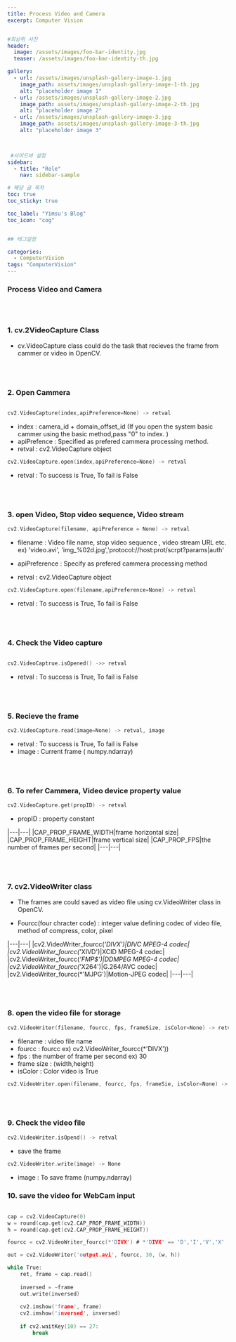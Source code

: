 ```yaml
---
title: Process Video and Camera
excerpt: Computer Vision


#최상위 사진
header:
  image: /assets/images/foo-bar-identity.jpg
  teaser: /assets/images/foo-bar-identity-th.jpg

gallery:
  - url: /assets/images/unsplash-gallery-image-1.jpg
    image_path: assets/images/unsplash-gallery-image-1-th.jpg
    alt: "placeholder image 1"
  - url: /assets/images/unsplash-gallery-image-2.jpg
    image_path: assets/images/unsplash-gallery-image-2-th.jpg
    alt: "placeholder image 2"
  - url: /assets/images/unsplash-gallery-image-3.jpg
    image_path: assets/images/unsplash-gallery-image-3-th.jpg
    alt: "placeholder image 3"
    


 #사이드바 설정 
sidebar:
  - title: "Role"
    nav: sidebar-sample

# 해당 글 목차
toc: true
toc_sticky: true

toc_label: "Yimsu's Blog"
toc_icon: "cog"


## 테그설정

categories:
  - ComputerVision
tags: "ComputerVision"
---
```


### Process Video and Camera

<br/>
<br/>

### 1. cv.2VideoCapture Class

- cv.VideoCapture class could do the task that recieves the frame from cammer or video in OpenCV.

<br/>
<br/>


### 2. Open Cammera

``` c

cv2.VideoCapture(index,apiPreference=None) -> retval

```

- index : camera_id + domain_offset_id (If you open the system basic cammer using the basic method,pass "0" to index. )
- apiPrefence : Specified as prefered cammera processing method.
- retval : cv2.VideoCapture object


``` c
cv2.VideoCapture.open(index,apiPreference=None) -> retval

```
- retval : To success is True, To fail is False


<br/>
<br/>


### 3. open Video, Stop video sequence, Video stream

``` c
cv2.VideoCapture(filename, apiPreference = None) -> retval

```

- filename : Video file name, stop video sequence , video stream URL etc. ex) 'video.avi', 'img_%02d.jpg','protocol://host:prot/scrpt?params|auth'

- apiPreference : Specify as prefered cammera processing method
- retval : cv2.VideoCapture object

``` c
cv2.VideoCapture.open(filename,apiPreference=None) -> retval

```
- retval : To success is True, To fail is False

<br/>
<br/>

### 4. Check the Video capture

``` c

cv2.VideoCaptrue.isOpened() ->> retval
```
- retval : To success is True, To fail is False


<br/>
<br/>

### 5. Recieve the frame

``` c
cv2.VideoCapture.read(image=None) -> retval, image

```
- retval : To success is True, To fail is False
- image : Current frame ( numpy.ndarray)

<br/>
<br/>

### 6. To refer Cammera, Video device property value

``` c
cv2.VideoCapture.get(propID) -> retval
```

- propID : property constant

|---|---|
|CAP_PROP_FRAME_WIDTH|frame horizontal size|
|CAP_PROP_FRAME_HEIGHT|frame vertical size|
|CAP_PROP_FPS|the number of frames per second|
|---|---|

<br/>
<br/>

### 7. cv2.VideoWriter class

- The frames are could saved as video file using cv.VideoWriter class in OpenCV.

- Fourcc(four chracter code) : integer value defining codec of video file, method of compress, color, pixel

|---|---|
|cv2.VideoWriter_fourcc(*'DIVX')|DIVC MPEG-4 codec|
|cv2.VideoWriter_fourcc(*'XIVD')|XCID MPEG-4 codec|
|cv2.VideoWriter_fourcc(*'FMP$')|DDMPEG MPEG-4 codec|
|cv2.VideoWriter_fourcc(*'X264')|G.264/AVC codec|
|cv2.VideoWriter_fourcc(*'MJPG')|Motion-JPEG codec|
|---|---|

<br/>
<br/>

### 8. open the video file for storage

``` c
cv2.VideoWriter(filename, fourcc, fps, frameSize, isColor=None) -> retval

```
- filename : video file name
- fourcc : fourcc ex) cv2.VideoWriter_fourcc(*'DIVX'))
- fps : the number of frame per second ex) 30
- frame size : (width,height)
- isColor : Color video is True 

``` c
cv2.VideoWriter.open(filename, fourcc, fps, frameSie, isColor=None) -> retval
```

<br/>
<br/>

### 9. Check the video file 

``` c
cv2.VideoWriter.isOpend() -> retval
```

- save the frame
``` c
cv2.VideoWriter.write(image) -> None
```

 - image : To save frame (numpy.ndarray)


### 10. save the video for WebCam input 

``` c
 
cap = cv2.VideoCapture(0)
w = round(cap.get(cv2.CAP_PROP_FRAME_WIDTH))
h = round(cap.get(cv2.CAP_PROP_FRAME_HEIGHT))

fourcc = cv2.VideoWriter_fourcc(*'DIVX') # *'DIVX' == 'D','I','V','X' 

out = cv2.VideoWriter('output.avi', fourcc, 30, (w, h))

while True:
    ret, frame = cap.read()
    
    inversed = ~frame 
    out.write(inversed)
    
    cv2.imshow('frame', frame) 
    cv2.imshow('inversed', inversed) 
    
    if cv2.waitKey(10) == 27:
        break

```
